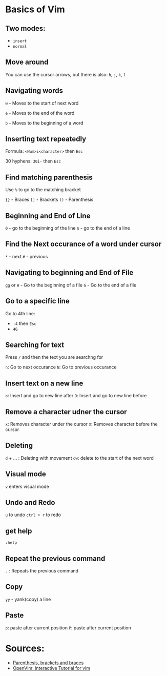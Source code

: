 # Basics of Vim

## Two modes:

* `insert`
* `normal`

## Move around

You can use the cursor arrows, but there is also: `h`, `j`, `k`, `l`

## Navigating words

`w` - Moves to the start of next word

`e` - Moves to the end of the word

`b` - Moves to the beginning of a word

## Inserting text repeatedly

Formula: `<Num>i<character>` then `Esc`

30 hyphens: `30i-` then `Esc`

## Find matching parenthesis

Use `%` to go to the matching bracket

`{}` - Braces
`[]` - Brackets
`()` - Parenthesis

## Beginning and End of Line

`0` - go to the beginning of the line
`$` - go to the end of a line

## Find the Next occurance of a word under cursor

`*` - next
`#` - previous

## Navigating to beginning and End of File

`gg` or `H` - Go to the beginning of a file
`G` - Go to the end of a file

## Go to a specific line

Go to 4th line:

* `:4` then `Esc`
* `4G`

## Searching for text

Press `/` and then the text you are searchng for

`n`: Go to next occurance
`N`: Go to previous occurance

## Insert text on a new line

`o`: Insert and go to new line after
`O`: Insert and go to new line before

## Remove a character udner the cursor

`x`: Removes character under the cursor
`X`: Removes character before the cursor

## Deleting

`d` + ... : Deleting with movement
`dw`: delete to the start of the next word

## Visual mode

`v` enters visual mode

## Undo and Redo

`u` to undo
`ctrl + r` to redo

## get help

`:help`

## Repeat the previous command

`.` : Repeats the previous command

## Copy

`yy` - yank(copy) a line

## Paste

`p`: paste after current position
`P`: paste after current position

# Sources:

* [Parenthesis, brackets and braces](https://www.cis.upenn.edu/~matuszek/General/JavaSyntax/parentheses.html)
* [OpenVim: Interactive Tutorial for vim](http://www.openvim.com/)
